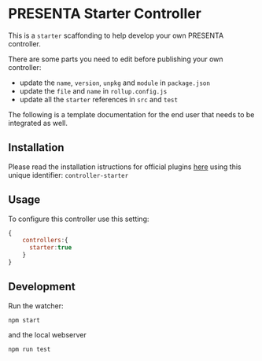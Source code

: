 # PRESENTA Starter Controller

This is a `starter` scaffonding to help develop your own PRESENTA controller.

There are some parts you need to edit before publishing your own controller:

- update the `name`, `version`, `unpkg` and `module` in `package.json`
- update the `file` and `name` in `rollup.config.js`
- update all the `starter` references in `src` and `test`

The following is a template documentation for the end user that needs to be integrated as well.

## Installation

Please read the installation istructions for official plugins [here](https://lib.presenta.cc/extend/#install-an-official-plugin) using this unique identifier: `controller-starter`

## Usage

To configure this controller use this setting:

```js
{
    controllers:{
      starter:true
    }
}
```


## Development

Run the watcher:

    npm start

and the local webserver

    npm run test


